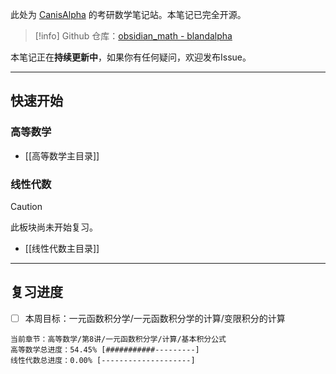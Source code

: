 此处为 [CanisAlpha](https://github.com/BlandAlpha) 的考研数学笔记站。本笔记已完全开源。

> [!info] 
> Github 仓库：[obsidian_math - blandalpha](https://github.com/BlandAlpha/obsidian_math)

本笔记正在**持续更新中**，如果你有任何疑问，欢迎发布Issue。

---

## 快速开始

### 高等数学

- [[高等数学主目录]]

### 线性代数

> [!caution] 
> 此板块尚未开始复习。

- [[线性代数主目录]]

---

## 复习进度

- [ ] 本周目标：一元函数积分学/一元函数积分学的计算/变限积分的计算

```
当前章节：高等数学/第8讲/一元函数积分学/计算/基本积分公式
高等数学总进度：54.45% [###########---------]
线性代数总进度：0.00% [--------------------]
```
